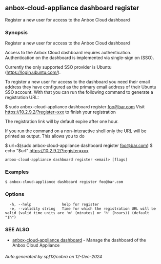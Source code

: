 ## anbox-cloud-appliance dashboard register

Register a new user for access to the Anbox Cloud dashboard

### Synopsis

Register a new user for access to the Anbox Cloud dashboard

Access to the Anbox Cloud dashboard requires authentication. Authentication
on the dashboard is implemented via single-sign on (SSO).

Currently the only supported SSO provider is Ubuntu (https://login.ubuntu.com/).

To register a new user for access to the dashboard you need their email address
they have configured as the primary email address of their Ubuntu SSO account.
With that you can run the following command to generate a registration URL:

$ sudo anbox-cloud-appliance dashboard register foo@bar.com
Visit https://10.2.9.2/?register=xxx to finish your registration

The registration link will by default expire after one hour.

If you run the command on a non-interactive shell only the URL will
be printed as output. This allows you to do

$ url=$(sudo anbox-cloud-appliance dashboard register foo@bar.com)
$ echo "$url"
https://10.2.9.2/?register=xxx


```
anbox-cloud-appliance dashboard register <email> [flags]
```

### Examples

```
$ anbox-cloud-appliance dashboard register foo@bar.com
```

### Options

```
  -h, --help              help for register
  -e, --validity string   Time for which the registration URL will be valid (valid time units are 'm' (minutes) or 'h' (hours)) (default "1h")
```

### SEE ALSO

* [anbox-cloud-appliance dashboard](anbox-cloud-appliance_dashboard.md)	 - Manage the dashboard of the Anbox Cloud Appliance

###### Auto generated by spf13/cobra on 12-Dec-2024
